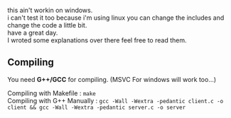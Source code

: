 this ain't workin on windows.<br>i can't test it too because i'm using linux you can change the includes and change the code a little bit.<br>have a great day.<br>I wroted some explanations over there feel free to read them.

## Compiling

You need **G++/GCC** for compiling. (MSVC For windows will work too...)

Compiling with Makefile : `make`<br>
Compiling with G++ Manually : `gcc -Wall -Wextra -pedantic client.c -o client && gcc -Wall -Wextra -pedantic server.c -o server `
